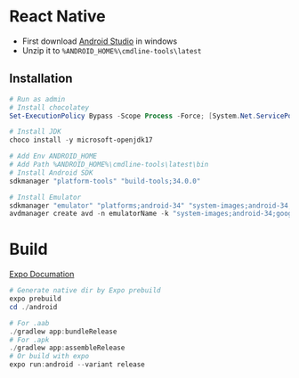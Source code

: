 # React Native

- First download [Android Studio](https://developer.android.google.cn/studio?hl=zh-cn) in windows
- Unzip it to `%ANDROID_HOME%\cmdline-tools\latest`

## Installation

```powershell
# Run as admin
# Install chocolatey
Set-ExecutionPolicy Bypass -Scope Process -Force; [System.Net.ServicePointManager]::SecurityProtocol = [System.Net.ServicePointManager]::SecurityProtocol -bor 3072; iex ((New-Object System.Net.WebClient).DownloadString('https://community.chocolatey.org/install.ps1'))

# Install JDK
choco install -y microsoft-openjdk17

# Add Env ANDROID_HOME
# Add Path %ANDROID_HOME%\cmdline-tools\latest\bin
# Install Android SDK
sdkmanager "platform-tools" "build-tools;34.0.0"

# Install Emulator
sdkmanager "emulator" "platforms;android-34" "system-images;android-34;google_apis;x86_64"
avdmanager create avd -n emulatorName -k "system-images;android-34;google_apis;x86_64" -d "pixel"
```

# Build

[Expo Documation](https://docs.expo.dev/guides/local-app-production/)

```powershell
# Generate native dir by Expo prebuild
expo prebuild
cd ./android

# For .aab
./gradlew app:bundleRelease
# For .apk
./gradlew app:assembleRelease
# Or build with expo
expo run:android --variant release
```
